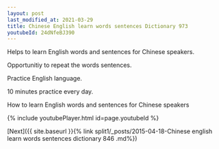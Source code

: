 ```yaml
---
layout: post
last_modified_at: 2021-03-29
title: Chinese English learn words sentences Dictionary 973 
youtubeId: 24dNfeBJ390
---
```

 
 
Helps to learn English words and sentences for Chinese speakers.

Opportunitiy to repeat the words sentences. 

Practice English language. 
 
10 minutes practice every day. 
 
How to learn English words and sentences for Chinese speakers 
 
{% include youtubePlayer.html id=page.youtubeId %}
 
 
[Next]({{ site.baseurl }}{% link  split1/_posts/2015-04-18-Chinese english learn words sentences dictionary 846 .md%})
 
